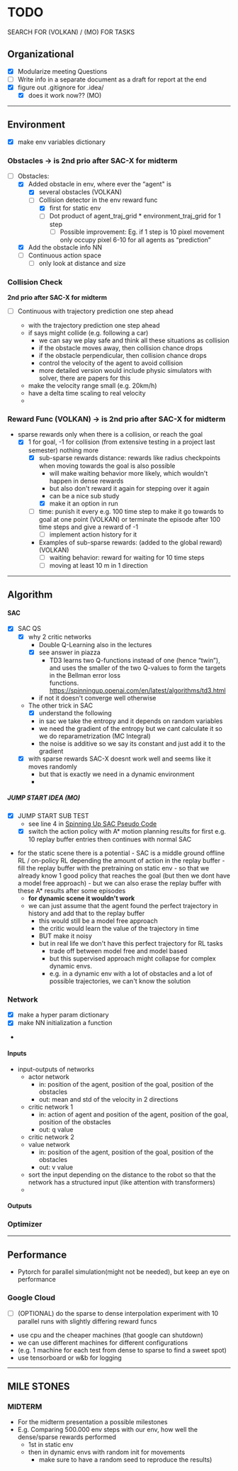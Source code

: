 # TODO
SEARCH FOR (VOLKAN) / (MO) FOR TASKS

## Organizational
- [X] Modularize meeting Questions
- [ ] Write info in a separate document as a draft for report at the end 
- [X] figure out .gitignore for .idea/
  - [X] does it work now?? (MO)

---

## Environment
- [X] make env variables dictionary
### Obstacles -> is 2nd prio after SAC-X for midterm
- [ ] Obstacles:
  - [X] Added obstacle in env, where ever the “agent" is
      - [X] several obstacles (VOLKAN)
    - [ ] Collision detector in the env reward func
      - [X] first for static env
      - [ ] Dot product of agent_traj_grid * environment_traj_grid for 1 step
        - [ ] Possible improvement: Eg. if 1 step is 10 pixel movement only occupy pixel 6-10 for all agents as “prediction”
  - [X] Add the obstacle info NN	
  - [ ] Continuous action space 
    - [ ] only look at distance and size

### Collision Check
**2nd prio after SAC-X for midterm** 
- [ ] Continuous with trajectory prediction one step ahead

  - with the trajectory prediction one step ahead
  - if says might collide (e.g. following a car)
    - we can say we play safe and think all these situations as collision
    - if the obstacle moves away, then collision chance drops
    - if the obstacle perpendicular, then collision chance drops
    - control the velocity of the agent to avoid collision
    - more detailed version would include physic simulators with solver, there are papers for this
  - make the velocity range small (e.g. 20km/h)
  - have a delta time scaling to real velocity 
  - 
### Reward Func (VOLKAN) -> is 2nd prio after SAC-X for midterm
- sparse rewards only when there is a collision, or reach the goal
  - [X] 1 for goal, -1 for collision (from extensive testing in a project last semester) nothing more
    - [X] sub-sparse rewards distance: rewards like radius checkpoints when moving towards the goal is also possible
      - will make waiting behavior more likely, which wouldn't happen in dense rewards
      - but also don't reward it again for stepping over it again
      - can be a nice sub study
      - [X] make it an option in run
    - [ ] time: punish it every e.g. 100 time step to make it go towards to goal at one point (VOLKAN)
          or terminate the episode after 100 time steps and give a reward of -1 
      - [ ] implement action history for it
    - Examples of sub-sparse rewards: (added to the global reward) (VOLKAN) 
      - [ ] waiting behavior: reward for waiting for 10 time steps
      - [ ] moving at least 10 m in 1 direction 

---

## Algorithm
#### SAC
- [X] SAC QS
  - [X] why 2 critic networks
    - Double Q-Learning also in the lectures 
    - [X] see answer in piazza
      - TD3 learns two Q-functions instead of one (hence “twin”), and uses the smaller of the two Q-values to form the targets in the Bellman error loss        
        functions. https://spinningup.openai.com/en/latest/algorithms/td3.html 
    - if not it doesn't converge well otherwise
  - The other trick in SAC
    - [X] understand the following
    - in sac we take the entropy and it depends on random variables
    - we need the gradient of the entropy but we cant calculate it so we do reparametrization (MC Integral)
    - the noise is additive so we say its constant and just add it to the gradient
  - [X] with sparse rewards SAC-X doesnt work well and seems like it moves randomly
    - but that is exactly we need in a dynamic environment
    - 
##### JUMP START IDEA (MO)
  - [X] JUMP START SUB TEST
    - see line 4 in [Spinning Up SAC Pseudo Code](https://spinningup.openai.com/en/latest/algorithms/sac.html?highlight=SAC#pseudocode) 
    - [X] switch the action policy with A* motion planning results for first e.g. 10 replay buffer entries
          then continues with normal SAC
  - for the static scene there is a potential
        - SAC is a middle ground offline RL / on-policy RL depending the amount of action in the replay buffer 
        - fill the replay buffer with the pretraining on static env 
        - so that we already know 1 good policy that reaches the goal (but then we dont have a model free approach)
          - but we can also erase the replay buffer with these A* results after some episodes
      - **for dynamic scene it wouldn't work**
      - we can just assume that the agent found the perfect trajectory in history and add that to the replay buffer
        - this would still be a model free approach
        - the critic would learn the value of the trajectory in time 
        - BUT make it noisy 
        - but in real life we don't have this perfect trajectory for RL tasks
          - trade off between model free and model based
          - but this supervised approach might collapse for complex dynamic envs.
          - e.g. in a dynamic env with a lot of obstacles and a lot of possible trajectories, 
            we can't know the solution
### Network
- [X] make a hyper param dictionary
- [X] make NN initialization a function
- 
#### Inputs
- input-outputs of networks
  - actor network
    - in: position of the agent, position of the goal, position of the obstacles
    - out: mean and std of the velocity in 2 directions
  - critic network 1
    - in: action of agent and position of the agent, position of the goal, position of the obstacles
    - out: q value
  - critic network 2
  - value network
    - in: position of the agent, position of the goal, position of the obstacles
    - out: v value
  - sort the input depending on the distance to the robot 
    so that the network has a structured input (like attention with transformers)
  - 
#### Outputs
### Optimizer

---

## Performance
- Pytorch for parallel simulation(might not be needed), but keep an eye on performance
### Google Cloud
- [ ] (OPTIONAL) do the sparse to dense interpolation experiment with 10 parallel runs with slightly differing reward funcs
- use cpu and the cheaper machines (that google can shutdown)
- we can use different machines for different configurations 
- (e.g. 1 machine for each test from dense to sparse to find a sweet spot)
- use tensorboard or w&b for logging

---

## MILE STONES
### MIDTERM
- For the midterm presentation a possible milestones
- E.g. Comparing 500.000 env steps with our env, how well the dense/sparse rewards performed
    - 1st in static env
    - then in dynamic envs with random init for movements 
      - make sure to have a random seed to reproduce the results)



